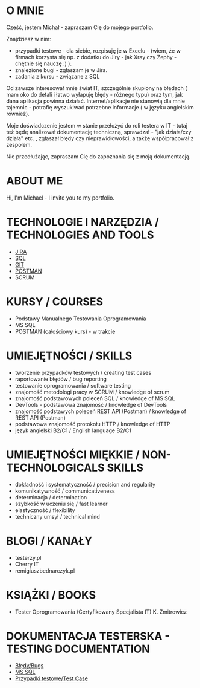 

# O MNIE 
Cześć, jestem Michał - zapraszam Cię do mojego portfolio. 

Znajdziesz w nim:
* przypadki testowe - dla siebie, rozpisuję je w Excelu - (wiem, że w firmach korzysta się np. z dodatku do Jiry - jak  Xray czy Zephy  - chętnie się nauczę :) ).
* znalezione bugi - zgłaszam je w Jira.
* zadania z kursu - związane z SQL

Od zawsze interesował mnie świat IT, szczególnie skupiony na błędach ( mam oko do detali i łatwo wyłapuję błędy - różnego typu) oraz tym, jak dana aplikacja powinna działać.
Internet/aplikacje nie stanowią dla mnie tajemnic - potrafię wyszukiwać potrzebne informacje ( w języku angielskim również).

Moje doświadczenie jestem w stanie przełożyć do roli testera w IT - tutaj też będę analizował dokumentację techniczną, sprawdzał - "jak działa/czy działa" etc. , zgłaszał błędy czy nieprawidłowości, 
a takżę współpracował z zespołem. 

Nie przedłużając,  zapraszam Cię do zapoznania się z moją dokumentacją.

# ABOUT ME
Hi, I'm Michael - I invite you to my portfolio. 


# TECHNOLOGIE I NARZĘDZIA / TECHNOLOGIES AND TOOLS
* [JIRA](https://www.atlassian.com/pl/software/jira)
* [SQL](https://www.microsoft.com/pl-pl/sql-server/sql-server-downloads) 
* [GIT](https://git-scm.com/) 
* [POSTMAN](https://www.postman.com/) 
* SCRUM

# KURSY / COURSES
* Podstawy Manualnego Testowania Oprogramowania 
* MS SQL 
* POSTMAN (całościowy kurs) - w trakcie

# UMIEJĘTNOŚCI / SKILLS
* tworzenie przypadków testowych / creating test cases
* raportowanie błędów / bug reporting
* testowanie oprogramowania / software testing
* znajomość metodologi pracy w SCRUM / knowledge of scrum
* znajomość podstawowych poleceń SQL / knowledge of MS SQL 
* DevTools - podstawowa znajomość / knowledge of DevTools
* znajomość podstawych poleceń REST API (Postman)  / knowledge of REST API (Postman)
* podstawowa znajomość protokołu HTTP / knowledge of HTTP
* język angielski B2/C1 / English language B2/C1

# UMIEJĘTNOŚCI MIĘKKIE / NON-TECHNOLOGICALS SKILLS
* dokładność i systematyczność / precision and regularity
* komunikatywność / communicativeness
* determinacja / determination
* szybkość w uczeniu się / fast learner
* elastyczność / flexibility
* techniczny umsył / technical mind

# BLOGI / KANAŁY
* testerzy.pl
* Cherry IT
* remigiuszbednarczyk.pl

# KSIĄŻKI / BOOKS
* Tester Oprogramowania (Certyfikowany Specjalista IT) K. Zmitrowicz

# DOKUMENTACJA TESTERSKA - TESTING DOCUMENTATION 
* [Błędy/Bugs](https://github.com/MichalMiechowicz/Portfolio/tree/main/B%C5%82%C4%99dy)
* [MS SQL](https://github.com/MichalMiechowicz/Portfolio/tree/main/MS%20SQL)
* [Przypadki testowe/Test Case](https://github.com/MichalMiechowicz/Portfolio/tree/main/Przypadki)
